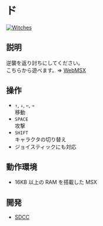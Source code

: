 # ド

[![Witches](http://img.youtube.com/vi/vc4gtbgh0sQ/0.jpg)](https://www.youtube.com/watch?v=vc4gtbgh0sQ)

## 説明
逆襲を返り討ちにしてください。<br>
こちらから遊べます。⇒  [WebMSX](http://webmsx.org/?MACHINE=MSX1J&PRESETS=MSXMUSIC&ROM=https://github.com/CoBinee/cat-msx/raw/main/rom/CAT.ROM)

## 操作
- `↑`, `↓`, `←`, `→`<br>移動
- `SPACE`<br>攻撃
- `SHIFT`<br>キャラクタの切り替え
- ジョイスティックにも対応

## 動作環境
- 16KB 以上の RAM を搭載した MSX

## 開発
- [SDCC](https://sdcc.sourceforge.net)
